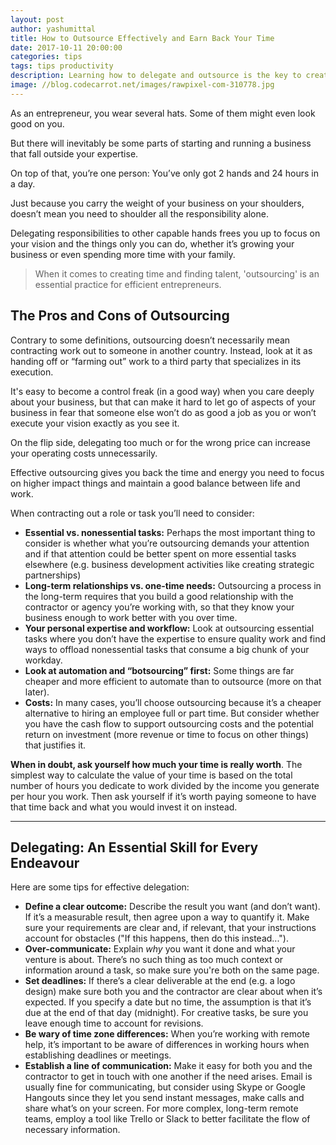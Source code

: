 ```yaml
---
layout: post
author: yashumittal
title: How to Outsource Effectively and Earn Back Your Time
date: 2017-10-11 20:00:00
categories: tips
tags: tips productivity
description: Learning how to delegate and outsource is the key to creating a good work/life balance and becoming an effective entrepreneur.
image: //blog.codecarrot.net/images/rawpixel-com-310778.jpg
---
```


As an entrepreneur, you wear several hats. Some of them might even look good on you.

But there will inevitably be some parts of starting and running a business that fall outside your expertise.

On top of that, you’re one person: You’ve only got 2 hands and 24 hours in a day.

Just because you carry the weight of your business on your shoulders, doesn’t mean you need to shoulder all the responsibility alone.

Delegating responsibilities to other capable hands frees you up to focus on your vision and the things only you can do, whether it’s growing your business or even spending more time with your family.

<blockquote>
When it comes to creating time and finding talent, 'outsourcing' is an essential practice for efficient entrepreneurs.
</blockquote>

## The Pros and Cons of Outsourcing

Contrary to some definitions, outsourcing doesn’t necessarily mean contracting work out to someone in another country. Instead, look at it as handing off or “farming out” work to a third party that specializes in its execution.

It's easy to become a  control freak (in a good way) when you care deeply about your business, but that can make it hard to let go of aspects of your business in fear that someone else won’t do as good a job as you or won’t execute your vision exactly as you see it.

On the flip side, delegating too much or for the wrong price can increase your operating costs unnecessarily.

Effective outsourcing gives you back the time and energy you need to focus on higher impact things and maintain a good balance between life and work.

When contracting out a role or task you’ll need to consider:

* **Essential vs. nonessential tasks:** Perhaps the most important thing to consider is whether what you’re outsourcing demands your attention and if that attention could be better spent on more essential tasks elsewhere (e.g. business development activities like creating strategic partnerships)
* **Long-term relationships vs. one-time needs:** Outsourcing a process in the long-term requires that you build a good relationship with the contractor or agency you’re working with, so that they know your business enough to work better with you over time.
* **Your personal expertise and workflow:** Look at outsourcing essential tasks where you don’t have the expertise to ensure quality work and find ways to offload nonessential tasks that consume a big chunk of your workday.
* **Look at automation and “botsourcing” first:** Some things are far cheaper and more efficient to automate than to outsource (more on that later).
* **Costs:** In many cases, you’ll choose outsourcing because it’s a cheaper alternative to hiring an employee full or part time. But consider whether you have the cash flow to support outsourcing costs and the potential return on investment (more revenue or time to focus on other things) that justifies it.

**When in doubt, ask yourself how much your time is really worth**. The simplest way to calculate the value of your time is based on the total number of hours you dedicate to work divided by the income you generate per hour you work. Then ask yourself if it’s worth paying someone to have that time back and what you would invest it on instead.

***

## Delegating: An Essential Skill for Every Endeavour

Here are some tips for effective delegation:

* **Define a clear outcome:** Describe the result you want (and don’t want). If it’s a measurable result, then agree upon a way to quantify it. Make sure your requirements are clear and, if relevant, that your instructions account for obstacles ("If this happens, then do this instead...").
* **Over-communicate:** Explain *why* you want it done and what your venture is about. There’s no such thing as too much context or information around a task, so make sure you're both on the same page. 
* **Set deadlines:** If there’s a clear deliverable at the end (e.g. a logo design) make sure both you and the contractor are clear about when it’s expected. If you specify a date but no time, the assumption is that it’s due at the end of that day (midnight). For creative tasks, be sure you leave enough time to account for revisions.
* **Be wary of time zone differences:** When you’re working with remote help, it’s important to be aware of differences in working hours when establishing deadlines or meetings.
* **Establish a line of communication:** Make it easy for both you and the contractor to get in touch with one another if the need arises. Email is usually fine for communicating, but consider using Skype or Google Hangouts since they let you send instant messages, make calls and share what’s on your screen. For more complex, long-term remote teams, employ a tool like Trello or Slack to better facilitate the flow of necessary information.